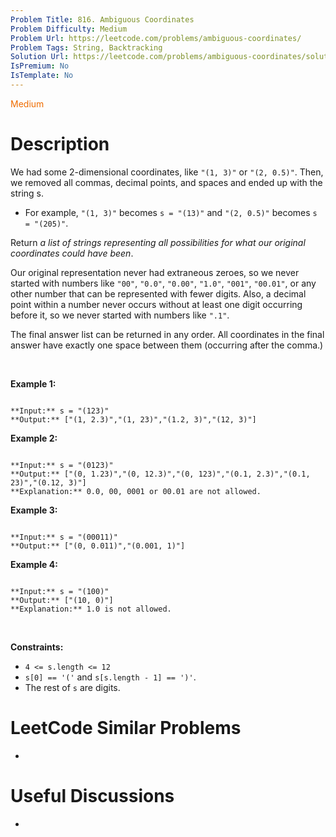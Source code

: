 ```yaml
---
Problem Title: 816. Ambiguous Coordinates
Problem Difficulty: Medium
Problem Url: https://leetcode.com/problems/ambiguous-coordinates/
Problem Tags: String, Backtracking
Solution Url: https://leetcode.com/problems/ambiguous-coordinates/solution/
IsPremium: No
IsTemplate: No
---
```


<span style="color: rgb(239, 108, 0);">Medium</span>

# Description

We had some 2-dimensional coordinates, like `"(1, 3)"` or `"(2, 0.5)"`. Then, we removed all commas, decimal points, and spaces and ended up with the string s.


* For example, `"(1, 3)"` becomes `s = "(13)"` and `"(2, 0.5)"` becomes `s = "(205)"`.


Return *a list of strings representing all possibilities for what our original coordinates could have been*.


Our original representation never had extraneous zeroes, so we never started with numbers like `"00"`, `"0.0"`, `"0.00"`, `"1.0"`, `"001"`, `"00.01"`, or any other number that can be represented with fewer digits. Also, a decimal point within a number never occurs without at least one digit occurring before it, so we never started with numbers like `".1"`.


The final answer list can be returned in any order. All coordinates in the final answer have exactly one space between them (occurring after the comma.)


 


**Example 1:**



```

**Input:** s = "(123)"
**Output:** ["(1, 2.3)","(1, 23)","(1.2, 3)","(12, 3)"]

```

**Example 2:**



```

**Input:** s = "(0123)"
**Output:** ["(0, 1.23)","(0, 12.3)","(0, 123)","(0.1, 2.3)","(0.1, 23)","(0.12, 3)"]
**Explanation:** 0.0, 00, 0001 or 00.01 are not allowed.

```

**Example 3:**



```

**Input:** s = "(00011)"
**Output:** ["(0, 0.011)","(0.001, 1)"]

```

**Example 4:**



```

**Input:** s = "(100)"
**Output:** ["(10, 0)"]
**Explanation:** 1.0 is not allowed.

```

 


**Constraints:**


* `4 <= s.length <= 12`
* `s[0] == '('` and `s[s.length - 1] == ')'`.
* The rest of `s` are digits.




# LeetCode Similar Problems

- []()

# Useful Discussions

- []()
